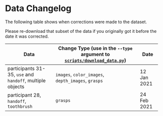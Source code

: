 # Data Changelog

The following table shows when corrections were made to the dataset.

Please re-download that subset of the data if you originally got it before the date it was corrected.

| Data | Change Type (use in the `--type` argument to [`scripts/download_data.py`](../scripts/download_data.py)) | Date |
| ---- | ------ | ---- |
| participants 31-35, `use` and `handoff`, multiple objects | `images`, `color_images`, `depth_images`, `grasps` | 12 Jan 2021 |
| participant 28, `handoff`, `toothbrush` | `grasps` | 24 Feb 2021
